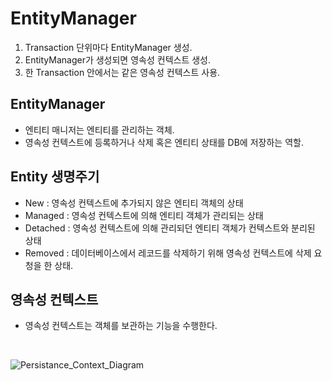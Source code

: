 # EntityManager
1. Transaction 단위마다 EntityManager 생성.
2. EntityManager가 생성되면 영속성 컨텍스트 생성.
3. 한 Transaction 안에서는 같은 영속성 컨텍스트 사용.

## EntityManager
+ 엔티티 매니저는 엔티티를 관리하는 객체.
+ 영속성 컨텍스트에 등록하거나 삭제 혹은 엔티티 상태를 DB에 저장하는 역할.

## Entity 생명주기
+ New : 영속성 컨텍스트에 추가되지 않은 엔티티 객체의 상태
+ Managed : 영속성 컨텍스트에 의해 엔티티 객체가 관리되는 상태
+ Detached : 영속성 컨텍스트에 의해 관리되던 엔티티 객체가 컨텍스트와 분리된 상태
+ Removed : 데이터베이스에서 레코드를 삭제하기 위해 영속성 컨텍스트에 삭제 요청을 한 상태.

## 영속성 컨텍스트
+ 영속성 컨텍스트는 객체를 보관하는 기능을 수행한다.

<br>

![Persistance_Context_Diagram](https://user-images.githubusercontent.com/77231274/190913195-a9b9cd00-5219-4b1e-8a2c-b72ca06164bc.png)
